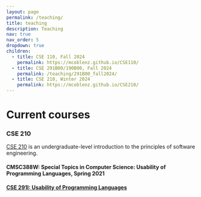 ```yaml
---
layout: page
permalink: /teaching/
title: teaching
description: Teaching
nav: true
nav_order: 5
dropdown: true
children:
  - title: CSE 110, Fall 2024
    permalink: https://mcoblenz.github.io/CSE110/
  - title: CSE 291B00/190B00, Fall 2024
    permalink: /teaching/291B00_fall2024/
  - title: CSE 210, Winter 2024
    permalink: https://mcoblenz.github.io/CSE210/
---
```


# Current courses

### CSE 210

[CSE 210](https://mcoblenz.github.io/CSE110/) is an undergraduate-level introduction to the principles of software engineering.

<!-- # Previous courses -->

#### CMSC388W: Special Topics in Computer Science: Usability of Programming Languages, Spring 2021

<!--
Which is better: Python or Java? Is using a strongly typed language worth the hassle? Is it true that dynamically-typed languages are better for prototyping work, whereas statically-typed languages are better for deployed software? These questions all relate to the relationships between languages and people.

In this special course, we will study how to *design* and *evaluate* the *usability* of programming languages. How can we design programming languages that empower programmers and software engineers to be more effective at achieving their goals?

 We will start by studying techniques for gathering insights about users, and then we will read and discuss papers investigating major questions in the area: how do types help programmers? How can we analyze a programming language or other notation for usability?

This course is just the beginning. After taking the course, you might want to do your own language design and research projects, potentially 508leading to publication! I am looking for students to work with over the summer, and taking this course is great preparation.

Detailed schedule information is in the [syllabus]({{ site.url }}{{ site.baseurl }}/assets/pdf/CMSC388W-202101-syllabus.pdf). -->

#### [CSE 291I: Usability of Programming Languages](teaching/291I_fall2022)
